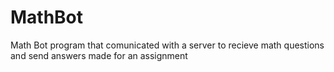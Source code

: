 # MathBot
Math Bot program that comunicated with a server to recieve math questions and send answers made for an assignment
